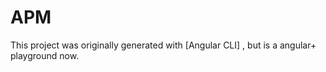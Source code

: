 # APM

This project was originally generated with [Angular CLI] , but is a angular+ playground now.
